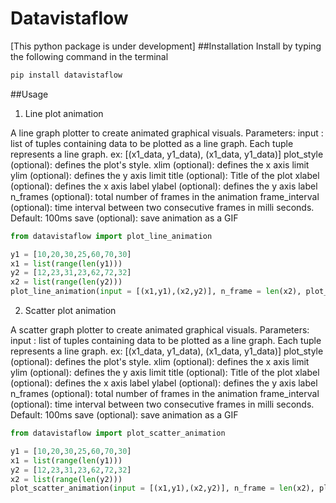# Datavistaflow
[This python package is under development]
##Installation
Install by typing the following command in the terminal
```python
pip install datavistaflow
```
##Usage
1) Line plot animation

A line graph plotter to create animated graphical visuals.
Parameters:
input : list of tuples containing data to be plotted as a line graph. Each tuple represents a line graph. ex: [(x1_data, y1_data), (x1_data, y1_data)]
plot_style (optional): defines the plot's style. 
xlim (optional): defines the x axis limit
ylim (optional): defines the y axis limit
title (optional): Title of the plot
xlabel (optional): defines the x axis label
ylabel (optional): defines the y axis label
n_frames (optional): total number of frames in the animation
frame_interval (optional): time interval between two consecutive frames in milli seconds. Default: 100ms
save (optional): save animation as a GIF

```python
from datavistaflow import plot_line_animation

y1 = [10,20,30,25,60,70,30]
x1 = list(range(len(y1)))
y2 = [12,23,31,23,62,72,32]
x2 = list(range(len(y2)))
plot_line_animation(input = [(x1,y1),(x2,y2)], n_frame = len(x2), plot_style = 'ggplot', save = True)
```
2) Scatter plot animation

A scatter graph plotter to create animated graphical visuals.
Parameters:
input : list of tuples containing data to be plotted as a line graph. Each tuple represents a line graph. ex: [(x1_data, y1_data), (x1_data, y1_data)]
plot_style (optional): defines the plot's style. 
xlim (optional): defines the x axis limit
ylim (optional): defines the y axis limit
title (optional): Title of the plot
xlabel (optional): defines the x axis label
ylabel (optional): defines the y axis label
n_frames (optional): total number of frames in the animation
frame_interval (optional): time interval between two consecutive frames in milli seconds. Default: 100ms
save (optional): save animation as a GIF

```python
from datavistaflow import plot_scatter_animation

y1 = [10,20,30,25,60,70,30]
x1 = list(range(len(y1)))
y2 = [12,23,31,23,62,72,32]
x2 = list(range(len(y2)))
plot_scatter_animation(input = [(x1,y1),(x2,y2)], n_frame = len(x2), plot_style = 'ggplot', save = True)
```
